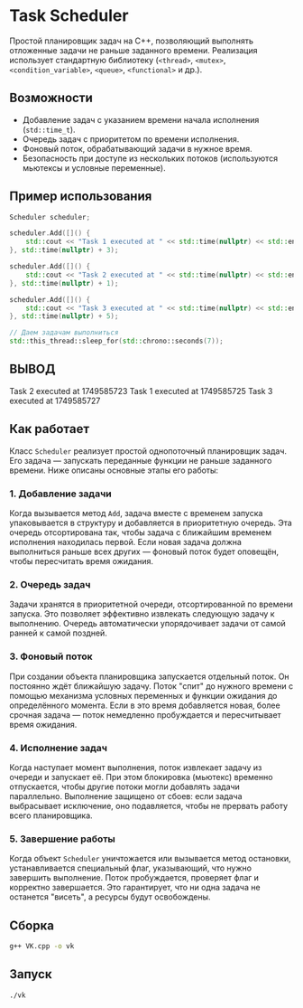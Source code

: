 # Task Scheduler

Простой планировщик задач на C++, позволяющий выполнять отложенные задачи не раньше заданного времени. Реализация использует стандартную библиотеку (`<thread>`, `<mutex>`, `<condition_variable>`, `<queue>`, `<functional>` и др.).

## Возможности

- Добавление задач с указанием времени начала исполнения (`std::time_t`).
- Очередь задач с приоритетом по времени исполнения.
- Фоновый поток, обрабатывающий задачи в нужное время.
- Безопасность при доступе из нескольких потоков (используются мьютексы и условные переменные).

## Пример использования

```cpp
Scheduler scheduler;

scheduler.Add([]() {
    std::cout << "Task 1 executed at " << std::time(nullptr) << std::endl;
}, std::time(nullptr) + 3);

scheduler.Add([]() {
    std::cout << "Task 2 executed at " << std::time(nullptr) << std::endl;
}, std::time(nullptr) + 1);

scheduler.Add([]() {
    std::cout << "Task 3 executed at " << std::time(nullptr) << std::endl;
}, std::time(nullptr) + 5);

// Даем задачам выполниться
std::this_thread::sleep_for(std::chrono::seconds(7));
```

## ВЫВОД
Task 2 executed at 1749585723
Task 1 executed at 1749585725
Task 3 executed at 1749585727


## Как работает

Класс `Scheduler` реализует простой однопоточный планировщик задач. Его задача — запускать переданные функции не раньше заданного времени. Ниже описаны основные этапы его работы:

### 1. Добавление задачи

Когда вызывается метод `Add`, задача вместе с временем запуска упаковывается в структуру и добавляется в приоритетную очередь. Эта очередь отсортирована так, чтобы задача с ближайшим временем исполнения находилась первой. Если новая задача должна выполниться раньше всех других — фоновый поток будет оповещён, чтобы пересчитать время ожидания.

### 2. Очередь задач

Задачи хранятся в приоритетной очереди, отсортированной по времени запуска. Это позволяет эффективно извлекать следующую задачу к выполнению. Очередь автоматически упорядочивает задачи от самой ранней к самой поздней.

### 3. Фоновый поток

При создании объекта планировщика запускается отдельный поток. Он постоянно ждёт ближайшую задачу. Поток "спит" до нужного времени с помощью механизма условных переменных и функции ожидания до определённого момента. Если в это время добавляется новая, более срочная задача — поток немедленно пробуждается и пересчитывает время ожидания.

### 4. Исполнение задач

Когда наступает момент выполнения, поток извлекает задачу из очереди и запускает её. При этом блокировка (мьютекс) временно отпускается, чтобы другие потоки могли добавлять задачи параллельно. Выполнение защищено от сбоев: если задача выбрасывает исключение, оно подавляется, чтобы не прервать работу всего планировщика.

### 5. Завершение работы

Когда объект `Scheduler` уничтожается или вызывается метод остановки, устанавливается специальный флаг, указывающий, что нужно завершить выполнение. Поток пробуждается, проверяет флаг и корректно завершается. Это гарантирует, что ни одна задача не останется "висеть", а ресурсы будут освобождены.


## Сборка

```bash
g++ VK.cpp -o vk
```

## Запуск

```bash
./vk
```